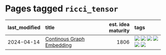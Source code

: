 # Pages tagged `ricci_tensor`

|last_modified|title|est. idea maturity|tags
|:---|:---|---:|:---|
|2024-04-14|[Continous Graph Embedding](../continuous_graph_embedding.md)|1806|[![](https://img.shields.io/badge/tag-differential_geometry-76bb24)](../tags/differential_geometry.md) [![](https://img.shields.io/badge/tag-experimental-1614f8)](../tags/experimental.md) [![](https://img.shields.io/badge/tag-gnn-496a1)](../tags/gnn.md) [![](https://img.shields.io/badge/tag-ricci_tensor-683f3)](../tags/ricci_tensor.md) [![](https://img.shields.io/badge/tag-riemannian_geometry-96bcc)](../tags/riemannian_geometry.md) [![](https://img.shields.io/badge/tag-topology-77485f)](../tags/topology.md)|